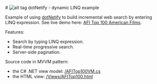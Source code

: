#&nbsp;![alt tag](http://dotnetify.net/content/images/greendot.png) dotNetify - dynamic LINQ example

Example of using [dotNetify](http://dotnetify.net) to build incremental web search by entering LINQ expression. See live demo here: [AFI Top 100 American Films](http://dotnetify.net/index/AFITop100).

Features:
- Search by typing LINQ expression.
- Real-time progressive search.
- Server-side pagination.

Source code in MVVM pattern:
- the C# .NET view model: [/AFITop100VM.cs](https://github.com/dsuryd/dotNetify-example-dynamicLINQ/blob/master/DynamicLINQWebApp/AFITop100VM.cs)
- the HTML view: [/Views/AFITop100.html](https://github.com/dsuryd/dotNetify-example-dynamicLINQ/blob/master/DynamicLINQWebApp/Views/AFITop100.html)
